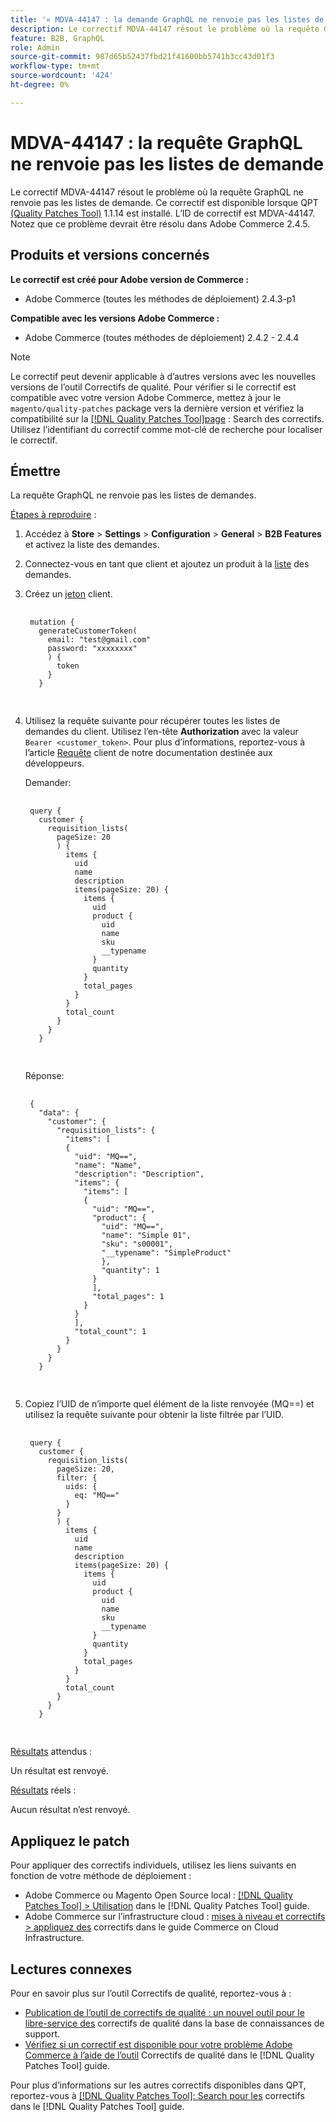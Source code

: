 ```yaml
---
title: '« MDVA-44147 : la demande GraphQL ne renvoie pas les listes de réquisitions »'
description: Le correctif MDVA-44147 résout le problème où la requête GraphQL ne renvoie pas les listes de demande. Ce correctif est disponible lorsque [Quality Patches Tool (QPT)](https://experienceleague.adobe.com/en/docs/commerce-knowledge-base/kb/announcements/commerce-announcements/magento-quality-patches-released-new-tool-to-self-serve-quality-patches) 1.1.14 est installé. L’ID de correctif est MDVA-44147. Notez que ce problème devrait être résolu dans Adobe Commerce 2.4.5.
feature: B2B, GraphQL
role: Admin
source-git-commit: 987d65b52437fbd21f41600bb5741b3cc43d01f3
workflow-type: tm+mt
source-wordcount: '424'
ht-degree: 0%

---
```


# MDVA-44147 : la requête GraphQL ne renvoie pas les listes de demande

Le correctif MDVA-44147 résout le problème où la requête GraphQL ne renvoie pas les listes de demande. Ce correctif est disponible lorsque QPT [(Quality Patches Tool)](https://experienceleague.adobe.com/en/docs/commerce-knowledge-base/kb/announcements/commerce-announcements/magento-quality-patches-released-new-tool-to-self-serve-quality-patches) 1.1.14 est installé. L’ID de correctif est MDVA-44147. Notez que ce problème devrait être résolu dans Adobe Commerce 2.4.5.

## Produits et versions concernés

**Le correctif est créé pour Adobe version de Commerce :**

* Adobe Commerce (toutes les méthodes de déploiement) 2.4.3-p1

**Compatible avec les versions Adobe Commerce :**

* Adobe Commerce (toutes méthodes de déploiement) 2.4.2 - 2.4.4

>[!NOTE]
>
>Le correctif peut devenir applicable à d’autres versions avec les nouvelles versions de l’outil Correctifs de qualité. Pour vérifier si le correctif est compatible avec votre version Adobe Commerce, mettez à jour le `magento/quality-patches` package vers la dernière version et vérifiez la compatibilité sur la [[!DNL Quality Patches Tool]page](https://experienceleague.adobe.com/en/docs/commerce-knowledge-base/kb/announcements/commerce-announcements/magento-quality-patches-released-new-tool-to-self-serve-quality-patches) : Search des correctifs. Utilisez l’identifiant du correctif comme mot-clé de recherche pour localiser le correctif.

## Émettre

La requête GraphQL ne renvoie pas les listes de demandes.

<u>Étapes à reproduire</u> :

1. Accédez à **Store** > **Settings** > **Configuration** > **General** > **B2B Features** et activez la liste des demandes.
1. Connectez-vous en tant que client et ajoutez un produit à la [liste](https://experienceleague.adobe.com/en/docs/commerce-admin/b2b/requisition-lists/requisition-lists) des demandes.
1. Créez un [jeton](https://developer.adobe.com/commerce/webapi/graphql/mutations/generate-customer-token.html) client.

   <pre>
    <code class="language-graphql">
    mutation {
      generateCustomerToken(
        email: "test@gmail.com"
        password: "xxxxxxxx"
        ) {
          token
        }
      }
      </code>
      </pre>

1. Utilisez la requête suivante pour récupérer toutes les listes de demandes du client. Utilisez l’en-tête **Authorization** avec la valeur `Bearer <customer_token>`. Pour plus d’informations, reportez-vous à l’article [Requête](https://developer.adobe.com/commerce/webapi/graphql/queries/customer.html) client de notre documentation destinée aux développeurs.

   Demander:

   <pre>
    <code class="language-graphql">
    query {
      customer {
        requisition_lists(
          pageSize: 20
          ) {
            items {
              uid
              name
              description
              items(pageSize: 20) {
                items {
                  uid
                  product {
                    uid
                    name
                    sku
                    __typename
                  }
                  quantity
                }
                total_pages
              }
            }
            total_count
          }
        }
      }
      </code>
      </pre>

   Réponse:

   <pre>
    <code class="language-graphql">
    {
      "data": {
        "customer": {
          "requisition_lists": {
            "items": [
            {
              "uid": "MQ==",
              "name": "Name",
              "description": "Description",
              "items": {
                "items": [
                {
                  "uid": "MQ==",
                  "product": {
                    "uid": "MQ==",
                    "name": "Simple 01",
                    "sku": "s00001",
                    "__typename": "SimpleProduct"
                    },
                    "quantity": 1
                  }
                  ],
                  "total_pages": 1
                }
              }
              ],
              "total_count": 1
            }
          }
        }
      }
      </code>
      </pre>

1. Copiez l’UID de n’importe quel élément de la liste renvoyée (MQ==) et utilisez la requête suivante pour obtenir la liste filtrée par l’UID.

   <pre>
    <code class="language-graphql">
    query {
      customer {
        requisition_lists(
          pageSize: 20,
          filter: {
            uids: {
              eq: "MQ=="
            }
          }
          ) {
            items {
              uid
              name
              description
              items(pageSize: 20) {
                items {
                  uid
                  product {
                    uid
                    name
                    sku
                    __typename
                  }
                  quantity
                }
                total_pages
              }
            }
            total_count
          }
        }
      }
      </code>
      </pre>

<u>Résultats</u> attendus :

Un résultat est renvoyé.

<u>Résultats</u> réels :

Aucun résultat n’est renvoyé.

## Appliquez le patch

Pour appliquer des correctifs individuels, utilisez les liens suivants en fonction de votre méthode de déploiement :

* Adobe Commerce ou Magento Open Source local : [[!DNL Quality Patches Tool] > Utilisation](/help/tools/quality-patches-tool/usage.md) dans le [!DNL Quality Patches Tool] guide.
* Adobe Commerce sur l’infrastructure cloud : [mises à niveau et correctifs > appliquez des](https://experienceleague.adobe.com/docs/commerce-cloud-service/user-guide/develop/upgrade/apply-patches.html) correctifs dans le guide Commerce on Cloud Infrastructure.

## Lectures connexes

Pour en savoir plus sur l’outil Correctifs de qualité, reportez-vous à :

* [Publication de l’outil de correctifs de qualité : un nouvel outil pour le libre-service des](https://experienceleague.adobe.com/en/docs/commerce-knowledge-base/kb/announcements/commerce-announcements/magento-quality-patches-released-new-tool-to-self-serve-quality-patches) correctifs de qualité dans la base de connaissances de support.
* [Vérifiez si un correctif est disponible pour votre problème Adobe Commerce à l’aide de l’outil](/help/tools/quality-patches-tool/patches-available-in-qpt/check-patch-for-magento-issue-with-magento-quality-patches.md) Correctifs de qualité dans le [!DNL Quality Patches Tool] guide.

Pour plus d’informations sur les autres correctifs disponibles dans QPT, reportez-vous à [[!DNL Quality Patches Tool]: Search pour les](https://experienceleague.adobe.com/tools/commerce-quality-patches/index.html) correctifs dans le [!DNL Quality Patches Tool] guide.
